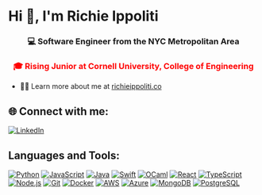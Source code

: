 # Hi 👋, I'm Richie Ippoliti

<div align="center">

### 💻 Software Engineer from the NYC Metropolitan Area 
### <span style="color: red;">🎓 Rising Junior at Cornell University, College of Engineering</span>

</div>

- 👨‍💻 Learn more about me at [richieippoliti.co](https://richieippoliti.co)

## 🌐 Connect with me:

[![LinkedIn](https://img.shields.io/badge/LinkedIn-%230077B5.svg?logo=linkedin&logoColor=white)](https://linkedin.com/in/richard-ippoliti)

## Languages and Tools:

[![Python](https://img.shields.io/badge/-Python-3776AB?style=flat&logo=python&logoColor=white)](https://python.org)
[![JavaScript](https://img.shields.io/badge/-JavaScript-F7DF1E?style=flat&logo=javascript&logoColor=black)](https://developer.mozilla.org/en-US/docs/Web/JavaScript)
[![Java](https://img.shields.io/badge/-Java-007396?style=flat&logo=java&logoColor=white)](https://java.com)
[![Swift](https://img.shields.io/badge/-Swift-FA7343?style=flat&logo=swift&logoColor=white)](https://swift.org)
[![OCaml](https://img.shields.io/badge/-OCaml-EC6813?style=flat&logo=ocaml&logoColor=white)](https://ocaml.org)
[![React](https://img.shields.io/badge/-React-61DAFB?style=flat&logo=react&logoColor=black)](https://reactjs.org)
[![TypeScript](https://img.shields.io/badge/-TypeScript-3178C6?style=flat&logo=typescript&logoColor=white)](https://typescriptlang.org)
[![Node.js](https://img.shields.io/badge/-Node.js-339933?style=flat&logo=node.js&logoColor=white)](https://nodejs.org)
[![Git](https://img.shields.io/badge/-Git-F05032?style=flat&logo=git&logoColor=white)](https://git-scm.com)
[![Docker](https://img.shields.io/badge/-Docker-2496ED?style=flat&logo=docker&logoColor=white)](https://docker.com)
[![AWS](https://img.shields.io/badge/-AWS-232F3E?style=flat&logo=amazon-aws&logoColor=white)](https://aws.amazon.com)
[![Azure](https://img.shields.io/badge/-Azure-0078D4?style=flat&logo=microsoft-azure&logoColor=white)](https://azure.microsoft.com)
[![MongoDB](https://img.shields.io/badge/-MongoDB-47A248?style=flat&logo=mongodb&logoColor=white)](https://mongodb.com)
[![PostgreSQL](https://img.shields.io/badge/-PostgreSQL-336791?style=flat&logo=postgresql&logoColor=white)](https://postgresql.org)
